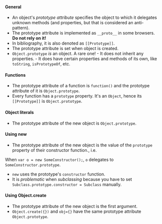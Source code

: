 #### General
- An object's  *prototype attribute* specifies the object to which it delegates unknown methods (and properties, but that is considered an anti-pattern).
- The prototype attribute is implemented as `__proto__` in some browsers. **Do not rely on it!**
- In bibliography, it is also denoted as `[[Prototype]]`. 
- The prototype attribute is set when object is created.
- `Object.prototype`  *is* an object. A rare one! 
      - It does not inherit any properties.
      - It does have certain properties and methods of its own, like `toString`, `isPrototypeOf`, etc.
 
#### Functions
- The prototype attribute of a function is `function()` and the prototype attribute of it is `Object.prototype`.
- Every function has a `prototype` property. It's an `Object`, hence its `[[Prototype]]` is `Object.prototype`.

#### Object literals
- The prototype attribute of the new object  is `Object.prototype`.

#### Using new
- The prototype attribute of the new object is the value of the `prototype` property of their constructor function., i.e.
 
 When `var o = new SomeConstructor();`, `o` delegates to `SomeConstructor.prototype`.
- `new` uses the prototype's `constructor` function.
- It is *problematic* when *subclassing* because you have to set `Subclass.prototype.constructor = Subclass` manually.

#### Using Object.create
- The prototype attribute of the new object  is the first argument. 
- `Object.create({})` and `obj={}` have the same prototype attribute `Object.prototype`.
